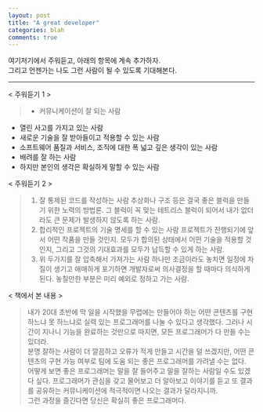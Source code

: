```yaml
---
layout: post
title: "A great developer"
categories: blah
comments: true
---
```


여기저기에서 주워듣고, 아래의 항목에 계속 추가하자.  
그리고 언젠가는 나도 그런 사람이 될 수 있도록 기대해본다.

---

< 주워듣기 1 >

>- 커뮤니케이션이 잘 되는 사람
- 열린 사고를 가지고 있는 사람
- 새로운 기술을 잘 받아들이고 적용할 수 있는 사람
- 소프트웨어 품질과 서비스, 조직에 대한 폭 넓고 깊은 생각이 있는 사람
- 배려를 잘 하는 사람
- 하지만 본인의 생각은 확실하게 말할 수 있는 사람


< 주워듣기 2 >

>1. 잘 통제된 코드를 작성하는 사람
추상화나 구조 등은 결국 좋은 블럭을 만들기 위한 노력의 방법론. 그 블럭이 꼭 맞는 테트리스 블럭이 되어서 내가 없더라도 큰 문제가 발생하지 않도록 하는 사람.
>2. 합리적인 프로젝트의 기술 명세를 할 수 있는 사람
프로젝트가 진행되기에 앞서 어떤 작품을 만들 것인지. 모두가 합의된 상태에서 어떤 기술을 적용할 것인지, 그리고 그것의 기대효과를 모두가 납득할 수 있게 하는 사람.
>3. 위 두가지를 잘 압축해서 가져가는 사람
하나만 조금이라도 놓치면 일정에 차질이 생기고 애매하게 포기하면 개발자로써 의사결정을 할 때마다 의식하게 된다. 놓칠만한 부분은 미리 예외로 정하고 가는 사람.


< 책에서 본 내용 >

>내가 20대 초반에 막 일을 시작했을 무렵에는 만들어야 하는 어떤 콘텐츠를 구현 하느냐 못 하느냐로 실력 있는 프로그래머를 나눌 수 있다고 생각했다. 그러나 시간이 지나니 기능을 완료하는 것만으로 따지면, 모든 프로그래머가 다 만들 수는 있더라.  
분명 잘하는 사람이 더 깔끔하고 오류가 적게 만들고 시간을 덜 쓰겠지만, 어떤 콘텐츠의 구현 가능 여부로 팀에 도움 되는 좋은 프로그래머를 가려낼 수는 없다.  
어떻게 보면 좋은 프로그래머는 말을 잘 들어주고 말을 잘하는 사람일 수도 있겠다 싶다. 프로그래머가 관심을 갖고 물어보고 더 알아보고 이야기를 듣고 또 결과를 공유하는 커뮤니케이션에 적극적이면 나오는 결과가 달라지니까.  
그런 과정을 즐긴다면 당신은 확실히 좋은 프로그래머다.
